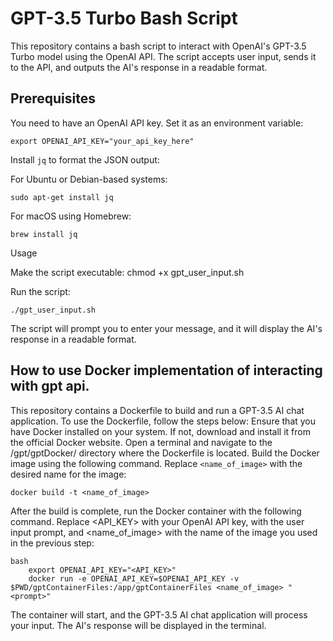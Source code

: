 # GPT-3.5 Turbo Bash Script

This repository contains a bash script to interact with OpenAI's GPT-3.5 Turbo model using the OpenAI API. The script accepts user input, sends it to the API, and outputs the AI's response in a readable format.

## Prerequisites


You need to have an OpenAI API key. 
Set it as an environment variable:

`export OPENAI_API_KEY="your_api_key_here"`

Install `jq` to format the JSON output:

For Ubuntu or Debian-based systems:


`sudo apt-get install jq`


For macOS using Homebrew:

`brew install jq`

Usage

 Make the script executable:
    chmod +x gpt_user_input.sh

Run the script:

    ./gpt_user_input.sh

The script will prompt you to enter your message, and it will display the AI's response in a readable format.

## How to use Docker implementation of interacting with gpt api.


This repository contains a Dockerfile to build and run a GPT-3.5 AI chat application. To use the Dockerfile, follow the steps below:
    Ensure that you have Docker installed on your system. If not, download and install it from the official Docker website.
    Open a terminal and navigate to the /gpt/gptDocker/ directory where the Dockerfile is located.
    Build the Docker image using the following command. Replace `<name_of_image>` with the desired name for the image:

`docker build -t <name_of_image>`

After the build is complete, run the Docker container with the following command. Replace <API_KEY> with your OpenAI API key, <prompt> with the user input prompt, and <name_of_image> with the name of the image you used in the previous step:
```
bash
    export OPENAI_API_KEY="<API_KEY>" 
    docker run -e OPENAI_API_KEY=$OPENAI_API_KEY -v $PWD/gptContainerFiles:/app/gptContainerFiles <name_of_image> "<prompt>"
```
The container will start, and the GPT-3.5 AI chat application will process your input. The AI's response will be displayed in the terminal.


